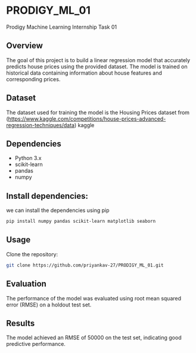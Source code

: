 # PRODIGY_ML_01
Prodigy Machine Learning Internship Task 01
## Overview
The goal of this project is to build a linear regression model that accurately predicts house prices using the provided dataset. The model is trained on historical data containing information about house features and corresponding prices.
## Dataset
The dataset used for training the model is the Housing Prices dataset from (https://www.kaggle.com/competitions/house-prices-advanced-regression-techniques/data) kaggle
## Dependencies
- Python 3.x
- scikit-learn
- pandas
- numpy
## Install dependencies:
we can install the dependencies using pip
  ```bash
  pip install numpy pandas scikit-learn matplotlib seaborn
  ```
## Usage
  Clone the repository:
  ```bash
  git clone https://github.com/priyankav-27/PRODIGY_ML_01.git
  ```
## Evaluation
The performance of the model was evaluated using root mean squared error (RMSE) on a holdout test set.
## Results
The model achieved an RMSE of 50000 on the test set, indicating good predictive performance.
  
  
 
